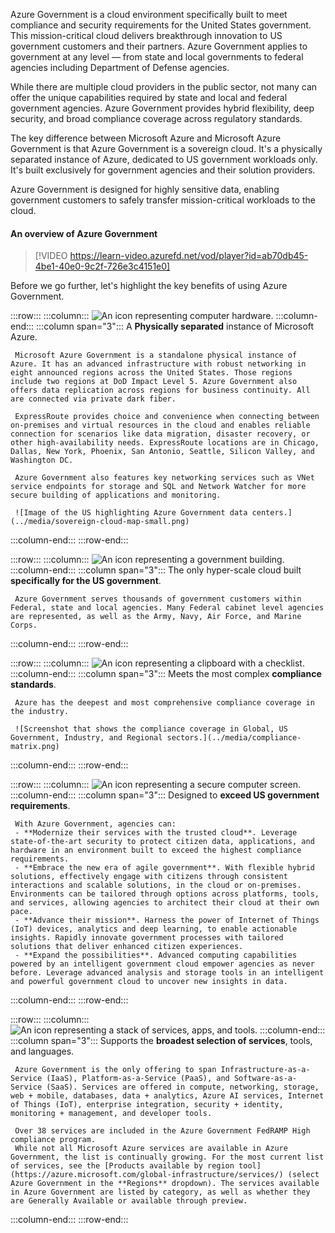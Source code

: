 Azure Government is a cloud environment specifically built to meet compliance and security requirements for the United States government. This mission-critical cloud delivers breakthrough innovation to US government customers and their partners. Azure Government applies to government at any level — from state and local governments to federal agencies including Department of Defense agencies. 

While there are multiple cloud providers in the public sector, not many can offer the unique capabilities required by state and local and federal government agencies. Azure Government provides hybrid flexibility, deep security, and broad compliance coverage across regulatory standards.

The key difference between Microsoft Azure and Microsoft Azure Government is that Azure Government is a sovereign cloud. It's a physically separated instance of Azure, dedicated to US government workloads only. It's built exclusively for government agencies and their solution providers.

Azure Government is designed for highly sensitive data, enabling government customers to safely transfer mission-critical workloads to the cloud.

#### An overview of Azure Government

> [!VIDEO https://learn-video.azurefd.net/vod/player?id=ab70db45-4be1-40e0-9c2f-726e3c4151e0]

Before we go further, let's highlight the key benefits of using Azure Government.

:::row:::
   :::column:::
     ![An icon representing computer hardware.](../media/separation-icon.png)
   :::column-end:::
   :::column span="3":::
     A **Physically separated** instance of Microsoft Azure.

     Microsoft Azure Government is a standalone physical instance of Azure. It has an advanced infrastructure with robust networking in eight announced regions across the United States. Those regions include two regions at DoD Impact Level 5. Azure Government also offers data replication across regions for business continuity. All are connected via private dark fiber.

     ExpressRoute provides choice and convenience when connecting between on-premises and virtual resources in the cloud and enables reliable connection for scenarios like data migration, disaster recovery, or other high-availability needs. ExpressRoute locations are in Chicago, Dallas, New York, Phoenix, San Antonio, Seattle, Silicon Valley, and Washington DC.

     Azure Government also features key networking services such as VNet service endpoints for storage and SQL and Network Watcher for more secure building of applications and monitoring. 

     ![Image of the US highlighting Azure Government data centers.](../media/sovereign-cloud-map-small.png)
   :::column-end:::
:::row-end:::

:::row:::
   :::column:::
     ![An icon representing a government building.](../media/gov-icon.png)
   :::column-end:::
   :::column span="3":::
     The only hyper-scale cloud built **specifically for the US government**.

     Azure Government serves thousands of government customers within Federal, state and local agencies. Many Federal cabinet level agencies are represented, as well as the Army, Navy, Air Force, and Marine Corps.
   :::column-end:::
:::row-end:::

:::row:::
   :::column:::
     ![An icon representing a clipboard with a checklist.](../media/clipboard-icon.png)
   :::column-end:::
   :::column span="3":::
     Meets the most complex **compliance standards**.

     Azure has the deepest and most comprehensive compliance coverage in the industry.

     ![Screenshot that shows the compliance coverage in Global, US Government, Industry, and Regional sectors.](../media/compliance-matrix.png)
   :::column-end:::
:::row-end:::

:::row:::
   :::column:::
     ![An icon representing a secure computer screen.](../media/secure-screen-icon.png)
   :::column-end:::
   :::column span="3":::
     Designed to **exceed US government requirements**.

     With Azure Government, agencies can:
     - **Modernize their services with the trusted cloud**. Leverage state-of-the-art security to protect citizen data, applications, and  hardware in an environment built to exceed the highest compliance requirements.
     - **Embrace the new era of agile government**. With flexible hybrid solutions, effectively engage with citizens through consistent interactions and scalable solutions, in the cloud or on-premises. Environments can be tailored through options across platforms, tools, and services, allowing agencies to architect their cloud at their own pace.
     - **Advance their mission**. Harness the power of Internet of Things (IoT) devices, analytics and deep learning, to enable actionable insights. Rapidly innovate government processes with tailored solutions that deliver enhanced citizen experiences.
     - **Expand the possibilities**. Advanced computing capabilities powered by an intelligent government cloud empower agencies as never before. Leverage advanced analysis and storage tools in an intelligent and powerful government cloud to uncover new insights in data.
   :::column-end:::
:::row-end:::

:::row:::
   :::column:::
     ![An icon representing a stack of services, apps, and tools.](../media/block-icon.png)
   :::column-end:::
   :::column span="3":::
     Supports the **broadest selection of services**, tools, and languages.

     Azure Government is the only offering to span Infrastructure-as-a-Service (IaaS), Platform-as-a-Service (PaaS), and Software-as-a-Service (SaaS). Services are offered in compute, networking, storage, web + mobile, databases, data + analytics, Azure AI services, Internet of Things (IoT), enterprise integration, security + identity, monitoring + management, and developer tools.

     Over 38 services are included in the Azure Government FedRAMP High compliance program.
     While not all Microsoft Azure services are available in Azure Government, the list is continually growing. For the most current list of services, see the [Products available by region tool](https://azure.microsoft.com/global-infrastructure/services/) (select Azure Government in the **Regions** dropdown). The services available in Azure Government are listed by category, as well as whether they are Generally Available or available through preview. 
   :::column-end:::
:::row-end:::
